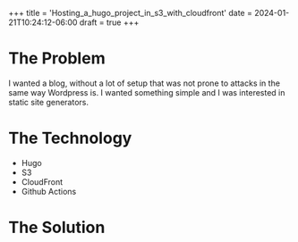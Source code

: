 +++
title = 'Hosting_a_hugo_project_in_s3_with_cloudfront'
date = 2024-01-21T10:24:12-06:00
draft = true
+++

# The Problem
I wanted a blog, without a lot of setup that was not prone to attacks in the same way Wordpress is. I wanted something simple and I was interested in static site generators.

# The Technology
- Hugo
- S3
- CloudFront
- Github Actions

# The Solution